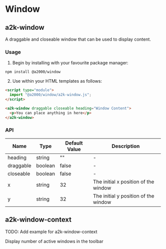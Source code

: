 # Window

## a2k-window

A draggable and closeable window that can be used to display content.

### Usage

1. Begin by installing with your favourite package manager:

`npm install @a2000/window`

2. Use within your HTML templates as follows:

```html
<script type="module">
  import "@a2000/window/a2k-window.js";
</script>

<a2k-window draggable closeable heading="Window Content">
  <p>You can place anything in here</p>
</a2k-window>
```

### API

| Name      | Type    | Default Value | Description                          |
| --------- | ------- | ------------- | ------------------------------------ |
| heading   | string  | ""            | -                                    |
| draggable | boolean | false         | -                                    |
| closeable | boolean | false         | -                                    |
| x         | string  | 32            | The initial x position of the window |
| y         | string  | 32            | The initial y position of the window |

## a2k-window-context

TODO: Add example for a2k-window-context

Display number of active windows in the toolbar
